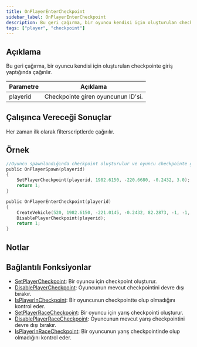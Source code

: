 ```yaml
---
title: OnPlayerEnterCheckpoint
sidebar_label: OnPlayerEnterCheckpoint
description: Bu geri çağırma, bir oyuncu kendisi için oluşturulan checkpointe giriş yaptığında çağırılır.
tags: ["player", "checkpoint"]
---
```


## Açıklama

Bu geri çağırma, bir oyuncu kendisi için oluşturulan checkpointe giriş yaptığında çağırılır.

| Parametre     | Açıklama                               |
| -------- | -------------------------------------- |
| playerid | Checkpointe giren oyuncunun ID'si.     |

## Çalışınca Vereceği Sonuçlar

Her zaman ilk olarak filterscriptlerde çağırılır.

## Örnek

```c
//Oyuncu spawnlandığında checkpoint oluşturulur ve oyuncu checkpointe girdiğinde bir araç spawnlanıp checkpoint silinir.
public OnPlayerSpawn(playerid)
{
    SetPlayerCheckpoint(playerid, 1982.6150, -220.6680, -0.2432, 3.0);
    return 1;
}

public OnPlayerEnterCheckpoint(playerid)
{
    CreateVehicle(520, 1982.6150, -221.0145, -0.2432, 82.2873, -1, -1, 60000);
    DisablePlayerCheckpoint(playerid);
    return 1;
}
```

## Notlar

<TipNPCCallbacks />

## Bağlantılı Fonksiyonlar

- [SetPlayerCheckpoint](../functions/SetPlayerCheckpoint): Bir oyuncu için checkpoint oluşturur.
- [DisablePlayerCheckpoint](../functions/DisablePlayerCheckpoint): Oyuncunun mevcut checkpointini devre dışı bırakır.
- [IsPlayerInCheckpoint](../functions/IsPlayerInCheckpoint): Bir oyuncunun checkpointte olup olmadığını kontrol eder.
- [SetPlayerRaceCheckpoint](../functions/SetPlayerRaceCheckpoint): Bir oyuncu için yarış checkpointi oluşturur.
- [DisablePlayerRaceCheckpoint](../functions/DisablePlayerRaceCheckpoint): Oyuncunun mevcut yarış checkpointini devre dışı bırakır.
- [IsPlayerInRaceCheckpoint](../functions/IsPlayerInRaceCheckpoint): Bir oyuncunun yarış checkpointinde olup olmadığını kontrol eder.
